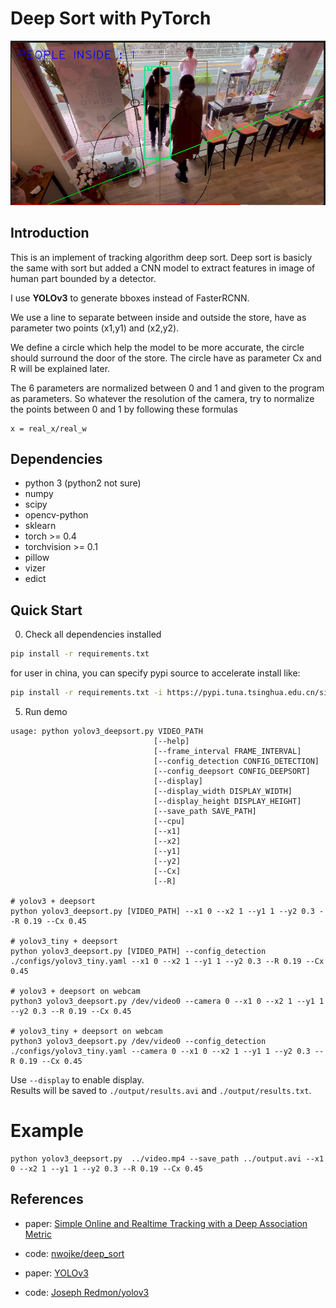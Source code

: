 # Deep Sort with PyTorch


![](store.PNG)

## Introduction
This is an implement of  tracking algorithm deep sort. Deep sort is basicly the same with sort but added a CNN model to extract features in image of human part bounded by a detector. 

I use **YOLOv3** to generate bboxes instead of FasterRCNN.


We use a line to separate between inside and outside the store, have as parameter two points (x1,y1) and (x2,y2).

We define a circle which help the model to be more accurate, the circle should surround the door of the store. The circle have as parameter Cx and R will be explained later.

The 6 parameters are normalized between 0 and 1 and given to the program as parameters. So whatever the resolution of the camera, try to normalize the points between 0 and 1 by following these formulas

```
x = real_x/real_w
```
## Dependencies
- python 3 (python2 not sure)
- numpy
- scipy
- opencv-python
- sklearn
- torch >= 0.4
- torchvision >= 0.1
- pillow
- vizer
- edict

## Quick Start
0. Check all dependencies installed
```bash
pip install -r requirements.txt
```
for user in china, you can specify pypi source to accelerate install like:
```bash
pip install -r requirements.txt -i https://pypi.tuna.tsinghua.edu.cn/simple
```




5. Run demo
```
usage: python yolov3_deepsort.py VIDEO_PATH
                                [--help]
                                [--frame_interval FRAME_INTERVAL]
                                [--config_detection CONFIG_DETECTION]
                                [--config_deepsort CONFIG_DEEPSORT]
                                [--display]
                                [--display_width DISPLAY_WIDTH]
                                [--display_height DISPLAY_HEIGHT]
                                [--save_path SAVE_PATH]          
                                [--cpu]
                                [--x1]          
                                [--x2]          
                                [--y1]          
                                [--y2]  
                                [--Cx]
                                [--R]  

# yolov3 + deepsort
python yolov3_deepsort.py [VIDEO_PATH] --x1 0 --x2 1 --y1 1 --y2 0.3 --R 0.19 --Cx 0.45

# yolov3_tiny + deepsort
python yolov3_deepsort.py [VIDEO_PATH] --config_detection ./configs/yolov3_tiny.yaml --x1 0 --x2 1 --y1 1 --y2 0.3 --R 0.19 --Cx 0.45

# yolov3 + deepsort on webcam
python3 yolov3_deepsort.py /dev/video0 --camera 0 --x1 0 --x2 1 --y1 1 --y2 0.3 --R 0.19 --Cx 0.45

# yolov3_tiny + deepsort on webcam
python3 yolov3_deepsort.py /dev/video0 --config_detection ./configs/yolov3_tiny.yaml --camera 0 --x1 0 --x2 1 --y1 1 --y2 0.3 --R 0.19 --Cx 0.45
```
Use `--display` to enable display.  
Results will be saved to `./output/results.avi` and `./output/results.txt`.

# Example

```
python yolov3_deepsort.py  ../video.mp4 --save_path ../output.avi --x1 0 --x2 1 --y1 1 --y2 0.3 --R 0.19 --Cx 0.45     
```

## References
- paper: [Simple Online and Realtime Tracking with a Deep Association Metric](https://arxiv.org/abs/1703.07402)

- code: [nwojke/deep_sort](https://github.com/nwojke/deep_sort)

- paper: [YOLOv3](https://pjreddie.com/media/files/papers/YOLOv3.pdf)

- code: [Joseph Redmon/yolov3](https://pjreddie.com/darknet/yolo/)
